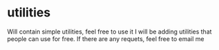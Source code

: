 # utilities
Will contain simple utilities, feel free to use it
I will be adding utilities that people can use for free. If there are any requets, feel free to email me
